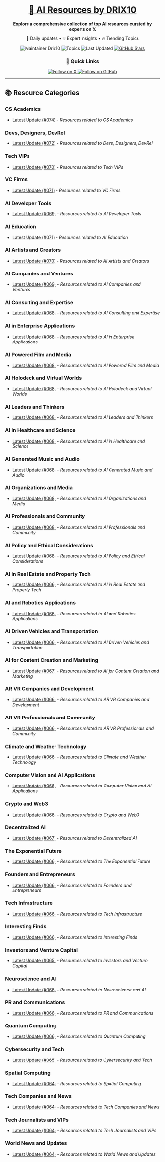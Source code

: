 
<div align="center">
  <h1><a href="https://x.com/DRIX_10_" target="_blank">🚀 AI Resources by DRIX10</a></h1>
  <p><strong>Explore a comprehensive collection of top AI resources curated by experts on 𝕏</strong></p>
  <p>🌟 Daily updates • 💡 Expert insights • 🔥 Trending Topics</p>

  <img src="https://img.shields.io/badge/Maintainer-Drix10-blue?style=for-the-badge" alt="Maintainer Drix10" />
  <img src="https://img.shields.io/badge/Topics-Everything%2C%20AI-red?style=for-the-badge" alt="Topics" />
  <img src="https://img.shields.io/github/last-commit/Drix10/ai-resources?style=for-the-badge&color=5D6D7E" alt="Last Updated" />
  <a href="https://github.com/Drix10/ai-resources"><img src="https://img.shields.io/github/stars/Drix10/ai-resources?style=for-the-badge&color=yellow" alt="GitHub Stars" /></a>

  <br>

  <h3>🌟 Quick Links</h3>
    <a href="https://x.com/DRIX_10_">
      <img src="https://img.shields.io/badge/Follow_on_𝕏-black?style=for-the-badge&logo=x&logoColor=white" alt="Follow on X" />
    </a>
    <a href="https://github.com/Drix10">
      <img src="https://img.shields.io/badge/Follow_on_GitHub-black?style=for-the-badge&logo=github&logoColor=white" alt="Follow on GitHub" />
    </a>
</div>

---

## 📚 Resource Categories

### CS Academics

*   [Latest Update (#074)](https://github.com/Drix10/ai-resources/blob/main/CS%20Academics/resources-074.md) - *Resources related to CS Academics*

### Devs, Designers, DevRel

*   [Latest Update (#072)](https://github.com/Drix10/ai-resources/blob/main/Devs%2C%20Designers%2C%20DevRel/resources-072.md) - *Resources related to Devs, Designers, DevRel*

### Tech VIPs

*   [Latest Update (#070)](https://github.com/Drix10/ai-resources/blob/main/Tech%20VIPs/resources-070.md) - *Resources related to Tech VIPs*

### VC Firms

*   [Latest Update (#071)](https://github.com/Drix10/ai-resources/blob/main/VC%20Firms/resources-071.md) - *Resources related to VC Firms*

### AI Developer Tools

*   [Latest Update (#069)](https://github.com/Drix10/ai-resources/blob/main/AI%20Developer%20Tools/resources-069.md) - *Resources related to AI Developer Tools*

### AI Education

*   [Latest Update (#071)](https://github.com/Drix10/ai-resources/blob/main/AI%20Education/resources-071.md) - *Resources related to AI Education*

### AI Artists and Creators

*   [Latest Update (#070)](https://github.com/Drix10/ai-resources/blob/main/AI%20Artists%20and%20Creators/resources-070.md) - *Resources related to AI Artists and Creators*

### AI Companies and Ventures

*   [Latest Update (#069)](https://github.com/Drix10/ai-resources/blob/main/AI%20Companies%20and%20Ventures/resources-069.md) - *Resources related to AI Companies and Ventures*

### AI Consulting and Expertise

*   [Latest Update (#068)](https://github.com/Drix10/ai-resources/blob/main/AI%20Consulting%20and%20Expertise/resources-068.md) - *Resources related to AI Consulting and Expertise*

### AI in Enterprise Applications

*   [Latest Update (#068)](https://github.com/Drix10/ai-resources/blob/main/AI%20in%20Enterprise%20Applications/resources-068.md) - *Resources related to AI in Enterprise Applications*

### AI Powered Film and Media

*   [Latest Update (#068)](https://github.com/Drix10/ai-resources/blob/main/AI%20Powered%20Film%20and%20Media/resources-068.md) - *Resources related to AI Powered Film and Media*

### AI Holodeck and Virtual Worlds

*   [Latest Update (#068)](https://github.com/Drix10/ai-resources/blob/main/AI%20Holodeck%20and%20Virtual%20Worlds/resources-068.md) - *Resources related to AI Holodeck and Virtual Worlds*

### AI Leaders and Thinkers

*   [Latest Update (#068)](https://github.com/Drix10/ai-resources/blob/main/AI%20Leaders%20and%20Thinkers/resources-068.md) - *Resources related to AI Leaders and Thinkers*

### AI in Healthcare and Science

*   [Latest Update (#068)](https://github.com/Drix10/ai-resources/blob/main/AI%20in%20Healthcare%20and%20Science/resources-068.md) - *Resources related to AI in Healthcare and Science*

### AI Generated Music and Audio

*   [Latest Update (#068)](https://github.com/Drix10/ai-resources/blob/main/AI%20Generated%20Music%20and%20Audio/resources-068.md) - *Resources related to AI Generated Music and Audio*

### AI Organizations and Media

*   [Latest Update (#068)](https://github.com/Drix10/ai-resources/blob/main/AI%20Organizations%20and%20Media/resources-068.md) - *Resources related to AI Organizations and Media*

### AI Professionals and Community

*   [Latest Update (#068)](https://github.com/Drix10/ai-resources/blob/main/AI%20Professionals%20and%20Community/resources-068.md) - *Resources related to AI Professionals and Community*

### AI Policy and Ethical Considerations

*   [Latest Update (#068)](https://github.com/Drix10/ai-resources/blob/main/AI%20Policy%20and%20Ethical%20Considerations/resources-068.md) - *Resources related to AI Policy and Ethical Considerations*

### AI in Real Estate and Property Tech

*   [Latest Update (#066)](https://github.com/Drix10/ai-resources/blob/main/AI%20in%20Real%20Estate%20and%20Property%20Tech/resources-066.md) - *Resources related to AI in Real Estate and Property Tech*

### AI and Robotics Applications

*   [Latest Update (#066)](https://github.com/Drix10/ai-resources/blob/main/AI%20and%20Robotics%20Applications/resources-066.md) - *Resources related to AI and Robotics Applications*

### AI Driven Vehicles and Transportation

*   [Latest Update (#066)](https://github.com/Drix10/ai-resources/blob/main/AI%20Driven%20Vehicles%20and%20Transportation/resources-066.md) - *Resources related to AI Driven Vehicles and Transportation*

### AI for Content Creation and Marketing

*   [Latest Update (#067)](https://github.com/Drix10/ai-resources/blob/main/AI%20for%20Content%20Creation%20and%20Marketing/resources-067.md) - *Resources related to AI for Content Creation and Marketing*

### AR VR Companies and Development

*   [Latest Update (#066)](https://github.com/Drix10/ai-resources/blob/main/AR%20VR%20Companies%20and%20Development/resources-066.md) - *Resources related to AR VR Companies and Development*

### AR VR Professionals and Community

*   [Latest Update (#066)](https://github.com/Drix10/ai-resources/blob/main/AR%20VR%20Professionals%20and%20Community/resources-066.md) - *Resources related to AR VR Professionals and Community*

### Climate and Weather Technology

*   [Latest Update (#066)](https://github.com/Drix10/ai-resources/blob/main/Climate%20and%20Weather%20Technology/resources-066.md) - *Resources related to Climate and Weather Technology*

### Computer Vision and AI Applications

*   [Latest Update (#066)](https://github.com/Drix10/ai-resources/blob/main/Computer%20Vision%20and%20AI%20Applications/resources-066.md) - *Resources related to Computer Vision and AI Applications*

### Crypto and Web3

*   [Latest Update (#066)](https://github.com/Drix10/ai-resources/blob/main/Crypto%20and%20Web3/resources-066.md) - *Resources related to Crypto and Web3*

### Decentralized AI

*   [Latest Update (#067)](https://github.com/Drix10/ai-resources/blob/main/Decentralized%20AI/resources-067.md) - *Resources related to Decentralized AI*

### The Exponential Future

*   [Latest Update (#066)](https://github.com/Drix10/ai-resources/blob/main/The%20Exponential%20Future/resources-066.md) - *Resources related to The Exponential Future*

### Founders and Entrepreneurs

*   [Latest Update (#066)](https://github.com/Drix10/ai-resources/blob/main/Founders%20and%20Entrepreneurs/resources-066.md) - *Resources related to Founders and Entrepreneurs*

### Tech Infrastructure

*   [Latest Update (#066)](https://github.com/Drix10/ai-resources/blob/main/Tech%20Infrastructure/resources-066.md) - *Resources related to Tech Infrastructure*

### Interesting Finds

*   [Latest Update (#066)](https://github.com/Drix10/ai-resources/blob/main/Interesting%20Finds/resources-066.md) - *Resources related to Interesting Finds*

### Investors and Venture Capital

*   [Latest Update (#065)](https://github.com/Drix10/ai-resources/blob/main/Investors%20and%20Venture%20Capital/resources-065.md) - *Resources related to Investors and Venture Capital*

### Neuroscience and AI

*   [Latest Update (#066)](https://github.com/Drix10/ai-resources/blob/main/Neuroscience%20and%20AI/resources-066.md) - *Resources related to Neuroscience and AI*

### PR and Communications

*   [Latest Update (#066)](https://github.com/Drix10/ai-resources/blob/main/PR%20and%20Communications/resources-066.md) - *Resources related to PR and Communications*

### Quantum Computing

*   [Latest Update (#066)](https://github.com/Drix10/ai-resources/blob/main/Quantum%20Computing/resources-066.md) - *Resources related to Quantum Computing*

### Cybersecurity and Tech

*   [Latest Update (#065)](https://github.com/Drix10/ai-resources/blob/main/Cybersecurity%20and%20Tech/resources-065.md) - *Resources related to Cybersecurity and Tech*

### Spatial Computing

*   [Latest Update (#064)](https://github.com/Drix10/ai-resources/blob/main/Spatial%20Computing/resources-064.md) - *Resources related to Spatial Computing*

### Tech Companies and News

*   [Latest Update (#064)](https://github.com/Drix10/ai-resources/blob/main/Tech%20Companies%20and%20News/resources-064.md) - *Resources related to Tech Companies and News*

### Tech Journalists and VIPs

*   [Latest Update (#064)](https://github.com/Drix10/ai-resources/blob/main/Tech%20Journalists%20and%20VIPs/resources-064.md) - *Resources related to Tech Journalists and VIPs*

### World News and Updates

*   [Latest Update (#064)](https://github.com/Drix10/ai-resources/blob/main/World%20News%20and%20Updates/resources-064.md) - *Resources related to World News and Updates*

